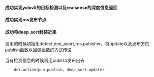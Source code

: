 #### 成功实现yolov5的目标检测以及realsense的深度信息返回
#### 成功实现ros发布节点
#### 成功将deep_sort封装近来

调用的时候初始化detect,dee_psort,ros.pubisher，将update以及发布方的publish函数以回调函数的方式传递

当有检测信息的时候调用publish发布出去

```
    det.action(pub.publish, deep_sort.update)
```
